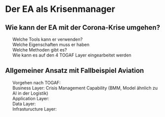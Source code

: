 # Der EA als Krisenmanager

<h2> Wie kann der EA mit der Corona-Krise umgehen? </h2>
<ul> Welche Tools kann er verwenden? </br>
Welche Eigenschaften muss er haben </br>
Welche Methoden gibt es? </br>
Wie kann es auf den 4 TOGAF Layer eingearbeitet werden </br>
</ul>

<h2>Allgemeiner Ansatz mit Fallbeispiel Aviation </h2>
<ul>
Vorgehen nach TOGAF: </br>
Business Layer: Crisis Management Capability (BMM, Model ähnlich zu AI in der Logistik) </br>
Application Layer: </br>
Data Layer: </br>
Infrasturucture Layer: </br>  
</ul>
